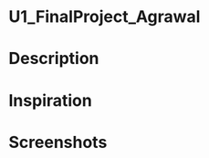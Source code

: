 # U1_FinalProject_Agrawal
<h1> Description </h1>
<p>


</p>
<h1> Inspiration </h1>
<p>


</p>
<h1> Screenshots </h1>
<p>
<ing Src="http://www.dnnsoftware.com/Portals/0/Images/dot-wreath-blue-0196D0.png">

</p>
